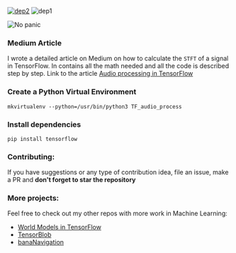 [![dep2](https://img.shields.io/badge/TensorFlow%2B-orange.svg)](https://www.tensorflow.org/)
![dep1](https://img.shields.io/badge/Status-Work--in--Progress-brightgreen.svg)

![No panic](https://cdn-images-1.medium.com/max/1600/1*YsFMNUMSZv4Axbp-ouOLiA.png)

### Medium Article
I wrote a detailed article on Medium on how to calculate the `STFT` of a signal in TensorFlow.
In contains all the math needed and all the code is described step by step.
Link to the article [Audio processing in TensorFlow](https://towardsdatascience.com/audio-processing-in-tensorflow-208f1a4103aa)

### Create a Python Virtual Environment

```
mkvirtualenv --python=/usr/bin/python3 TF_audio_process
```

###  Install dependencies
```
pip install tensorflow
```

### Contributing:
If you have suggestions or any type of contribution idea, file an issue, make a PR
and **don't forget to star the repository**

### More projects:
Feel free to check out my other repos with more work in Machine Learning:

* [World Models in TensorFlow](https://github.com/dariocazzani/World-Models-TensorFlow)
* [TensorBlob](https://github.com/dariocazzani/TensorBlob)
* [banaNavigation](https://github.com/dariocazzani/banaNavigation)
